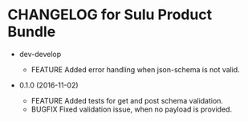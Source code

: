 CHANGELOG for Sulu Product Bundle
=================================

* dev-develop
    * FEATURE     Added error handling when json-schema is not valid.

* 0.1.0 (2016-11-02)
    * FEATURE     Added tests for get and post schema validation.
    * BUGFIX      Fixed validation issue, when no payload is provided.
